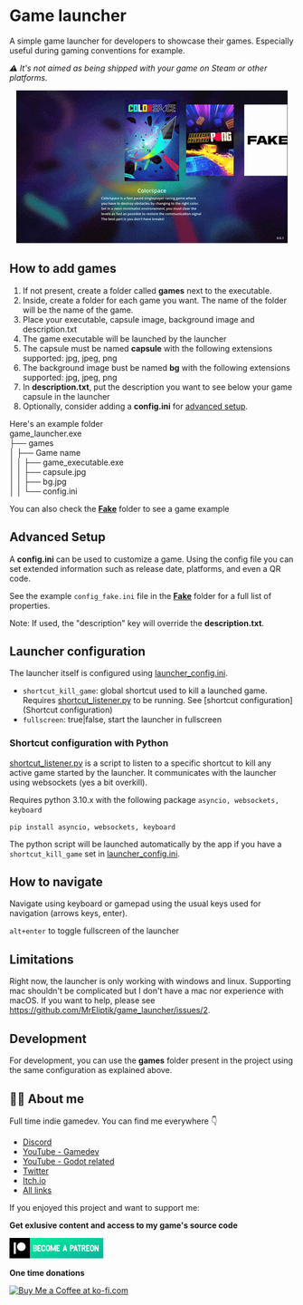 # Game launcher

A simple game launcher for developers to showcase their games. Especially useful during gaming conventions for example. 

*⚠ It's not aimed as being shipped with your game on Steam or other platforms.*

<p align="center">
  <img src="media/launcher_v0.0.1.gif">
</p>

## How to add games

1. If not present, create a folder called **games** next to the executable.
2. Inside, create a folder for each game you want. The name of the folder will be the name of the game.
3. Place your executable, capsule image, background image and description.txt
4. The game executable will be launched by the launcher
5. The capsule must be named **capsule** with the following extensions supported: jpg, jpeg, png
6. The background image bust be named **bg** with the following extensions supported: jpg, jpeg, png
7. In **description.txt**, put the description you want to see below your game capsule in the launcher
8. Optionally, consider adding a **config.ini** for [advanced setup](#advanced-setup).

Here's an example folder  
game_launcher.exe  
├── games  
│   ├── Game name  
│   │   ├── game_executable.exe  
│   │   ├── capsule.jpg  
│   │   ├── bg.jpg  
│   │   └── config.ini  

You can also check the [**Fake**](games/Fake) folder to see a game example

## Advanced Setup

A **config.ini** can be used to customize a game. Using the config file you can set extended information such as release date, platforms, and even a QR code.

See the example `config_fake.ini` file in the [**Fake**](games/Fake/config_fake.ini) folder for a full list of properties.

Note: If used, the "description" key will override the **description.txt**.

## Launcher configuration

The launcher itself is configured using [launcher_config.ini](launcher_config.ini). 

- `shortcut_kill_game`: global shortcut used to kill a launched game. Requires [shortcut_listener.py](shortcut_listener.py) to be running. See [shortcut configuration](Shortcut configuration)
- `fullscreen`: true|false, start the launcher in fullscreen  

### Shortcut configuration with Python

[shortcut_listener.py](shortcut_listener.py) is a script to listen to a specific shortcut to kill any active game started by the launcher. It communicates with the launcher using websockets (yes a bit overkill).

Requires python 3.10.x with the following package `asyncio, websockets, keyboard`

```
pip install asyncio, websockets, keyboard
```

The python script will be launched automatically by the app if you have a `shortcut_kill_game` set in [launcher_config.ini](launcher_config.ini).

## How to navigate

Navigate using keyboard or gamepad using the usual keys used for navigation (arrows keys, enter).

`alt+enter` to toggle fullscreen of the launcher

## Limitations

Right now, the launcher is only working with windows and linux. Supporting mac shouldn't be complicated but I don't have a mac nor experience with macOS. If you want to help, please see https://github.com/MrEliptik/game_launcher/issues/2.  

## Development

For development, you can use the **games** folder present in the project using the same configuration as explained above.

## 💁‍♂️ About me

Full time indie gamedev. You can find me everywhere 👇

- [Discord](https://discord.gg/83nFRPTP6t)
- [YouTube - Gamedev](https://www.youtube.com/@MrEliptik)
- [YouTube - Godot related](https://www.youtube.com/@mrelipteach)
- [Twitter](https://twitter.com/mreliptik) 
- [Itch.io](https://mreliptik.itch.io/)
- [All links](https://bento.me/mreliptik)

If you enjoyed this project and want to support me:

**Get exlusive content and access to my game's source code**

<a href='https://patreon.com/MrEliptik' target='_blank'><img height='36' style='border:0px;height:36px;' src='media/become_patreon.png' border='0' alt='Patreon link' /></a>

**One time donations**

<a href='https://ko-fi.com/H2H23ODS7' target='_blank'><img height='36' style='border:0px;height:36px;' src='https://cdn.ko-fi.com/cdn/kofi1.png?v=3' border='0' alt='Buy Me a Coffee at ko-fi.com' /></a>
